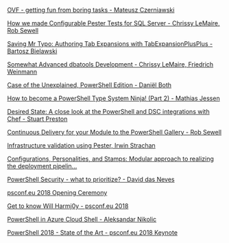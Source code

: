 ﻿[OVF - getting fun from boring tasks - Mateusz Czerniawski](PowerShellConfEU\OVF%20-%20getting%20fun%20from%20boring%20tasks%20-%20Mateusz%20Czerniawski.md)


[How we made Configurable Pester Tests for SQL Server - Chrissy LeMaire, Rob Sewell](PowerShellConfEU\How%20we%20made%20Configurable%20Pester%20Tests%20for%20SQL%20Server%20-%20Chrissy%20LeMaire%20Rob%20Sewell.md)


[Saving Mr Typo: Authoring Tab Expansions with TabExpansionPlusPlus - Bartosz Bielawski](PowerShellConfEU\Saving%20Mr%20Typo%20Authoring%20Tab%20Expansions%20with%20TabExpansionPlusPlus%20-%20Bartosz%20Bielawski.md)


[Somewhat Advanced dbatools Development - Chrissy LeMaire, Friedrich Weinmann](PowerShellConfEU\Somewhat%20Advanced%20dbatools%20Development%20-%20Chrissy%20LeMaire%20Friedrich%20Weinmann.md)


[Case of the Unexplained, PowerShell Edition - Daniël Both](PowerShellConfEU\Case%20of%20the%20Unexplained%20PowerShell%20Edition%20-%20Daniël%20Both.md)


[How to become a PowerShell Type System Ninja! (Part 2) - Mathias Jessen](PowerShellConfEU\How%20to%20become%20a%20PowerShell%20Type%20System%20Ninja!%20(Part%202)%20-%20Mathias%20Jessen.md)


[Desired State: A close look at the PowerShell and DSC integrations with Chef - Stuart Preston](PowerShellConfEU\Desired%20State%20A%20close%20look%20at%20the%20PowerShell%20and%20DSC%20integrations%20with%20Chef%20-%20Stuart%20Preston.md)


[Continuous Delivery for your Module to the PowerShell Gallery - Rob Sewell](PowerShellConfEU\Continuous%20Delivery%20for%20your%20Module%20to%20the%20PowerShell%20Gallery%20-%20Rob%20Sewell.md)


[Infrastructure validation using Pester, Irwin Strachan](PowerShellConfEU\Infrastructure%20validation%20using%20Pester%20Irwin%20Strachan.md)


[Configurations, Personalities, and Stamps: Modular approach to realizing the deployment pipelin...](PowerShellConfEU\Configurations%20Personalities%20and%20Stamps%20Modular%20approach%20to%20realizing%20the%20deployment%20pipelin....md)


[PowerShell Security - what to prioritize? - David das Neves](PowerShellConfEU\PowerShell%20Security%20-%20what%20to%20prioritize%20-%20David%20das%20Neves.md)


[psconf.eu 2018 Opening Ceremony](PowerShellConfEU\psconf.eu%202018%20Opening%20Ceremony.md)


[Get to know Will Harmj0y - psconf.eu 2018](PowerShellConfEU\Get%20to%20know%20Will%20Harmj0y%20-%20psconf.eu%202018.md)


[PowerShell in Azure Cloud Shell - Aleksandar Nikolic](PowerShellConfEU\PowerShell%20in%20Azure%20Cloud%20Shell%20-%20Aleksandar%20Nikolic.md)


[PowerShell 2018 - State of the Art - psconf.eu 2018 Keynote](PowerShellConfEU\PowerShell%202018%20-%20State%20of%20the%20Art%20-%20psconf.eu%202018%20Keynote.md)


